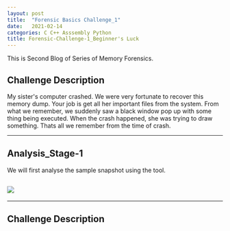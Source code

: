 ```yaml
---
layout: post
title:  "Forensic Basics Challenge_1"
date:   2021-02-14
categories: C C++ Asssembly Python 
title: Forensic-Challenge-1_Beginner's Luck
---
```

This is Second Blog of Series of Memory Forensics.

[](#header-1)**Challenge Description**
---
My sister's computer crashed. We were very fortunate to recover this memory dump. Your job is get all her important files from the system. From what we remember, we suddenly saw a black window pop up with some thing being executed. When the crash happened, she was trying to draw something. Thats all we remember from the time of crash.

---
[](#header-1)**Analysis_Stage-1**
---

We will first analyse the sample snapshot using the tool.

![](https://yashomer1994.github.io/yash007.github.io/assets/forensics/challenge1/info.png)
---

---
[](#header-1)**Challenge Description**
---




